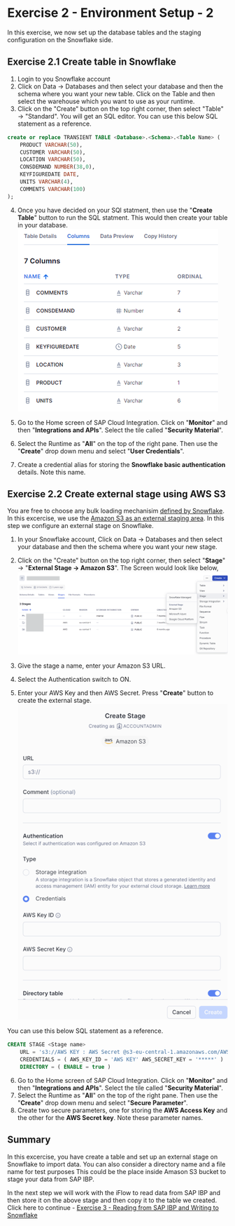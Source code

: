 # Exercise 2 - Environment Setup - 2

In this exercise, we now set up the database tables and the staging configuration on the Snowflake side.

## Exercise 2.1 Create table in Snowflake

1. Login to you Snowflake account
2. Click on Data -> Databases and then select your database and then the schema where you want your new table. Click on the Table and then select the warehouse which you want to use as your runtime. 
3.	Click on the "Create" button on the top right corner, then select "Table" -> "Standard". You will get an SQL editor. You can use this below SQL statement as a reference.
```sql
create or replace TRANSIENT TABLE <Database>.<Schema>.<Table Name> (
	PRODUCT VARCHAR(50),
	CUSTOMER VARCHAR(50),
	LOCATION VARCHAR(50),
	CONSDEMAND NUMBER(38,0),
	KEYFIGUREDATE DATE,
	UNITS VARCHAR(4),
	COMMENTS VARCHAR(100)
);
```
4. Once you have decided on your SQl statment, then use the "<b>Create Table</b>" button to run the SQL statment. This would then create your table in your database. 
<br>![](/exercises/ex2/images/02_02_0010.png)

5.  Go to the Home screen of SAP Cloud Integration. Click on "<b>Monitor</b>" and then "<b>Integrations and APIs</b>". Select the tile called "<b>Security Material</b>". 
6.  Select the Runtime as "<b>All</b>" on the top of the right pane. Then use the "<b>Create</b>" drop down menu and select "<b>User Credentials</b>".
7.  Create a credential alias for storing the <b>Snowflake basic authentication</b> details. Note this name.
 

## Exercise 2.2 Create external stage using AWS S3

You are free to choose any bulk loading mechanisim [defined by Snowflake](https://docs.snowflake.com/en/user-guide/data-load-overview). In this excercise, we use the [Amazon S3 as an external staging area](https://docs.snowflake.com/en/user-guide/data-load-s3). In this step we configure an external stage on Snowflake.

1.	In your Snowflake account, Click on Data -> Databases and then select your database and then the schema where you want your new stage.  
2.	Click on the "Create" button on the top right corner, then select "<b>Stage</b>" -> "<b>External Stage -> Amazon S3</b>". The Screen would look like below,
<br>![](/exercises/ex2/images/02_02_0020.png)

3.	Give the stage a name, enter your Amazon S3 URL.
4.  Select the Authentication switch to ON.
5.  Enter your AWS Key and then AWS Secret. Press "<b>Create</b>" button to create the external stage.
<br>![](/exercises/ex2/images/02_02_0030.png)

You can use this below SQL statement as a reference.
```sql
CREATE STAGE <Stage name> 
	URL = 's3://AWS KEY : AWS Secret @s3-eu-central-1.amazonaws.com/AWS Bucket ID' 
	CREDENTIALS = ( AWS_KEY_ID = 'AWS KEY' AWS_SECRET_KEY = '*****' ) 
	DIRECTORY = ( ENABLE = true )
```
6.  Go to the Home screen of SAP Cloud Integration. Click on "<b>Monitor</b>" and then "<b>Integrations and APIs</b>". Select the tile called "<b>Security Material</b>". 
7.  Select the Runtime as "<b>All</b>" on the top of the right pane. Then use the "<b>Create</b>" drop down menu and select "<b>Secure Parameter</b>".
8.  Create two secure parameters, one for storing the <b>AWS Access Key</b> and the other for the <b>AWS Secret key</b>. Note these parameter names.


## Summary

In this excercise, you have create a table and set up an external stage on Snowflake to import data. You can also consider a directory name and a file name for test purposes This could be the place inside Amason S3 bucket to stage your data from SAP IBP.

In the next step we will work with the iFlow to read data from SAP IBP and then store it on the above stage and then copy it to the table we created. Click here to continue - [Exercise 3 - Reading from SAP IBP and Writing to Snowflake ](../ex3/README.md)
